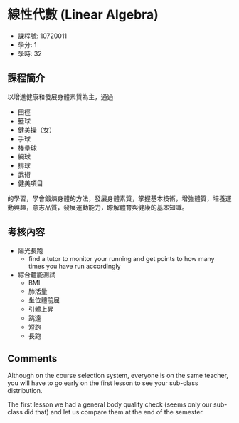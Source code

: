 # 線性代數 (Linear Algebra)

- 課程號: 10720011
- 學分: 1
- 學時: 32

## 課程簡介

以增進健康和發展身體素質為主，通過

- 田徑
- 籃球
- 健美操（女）
- 手球
- 棒壘球
- 網球
- 排球
- 武術
- 健美項目

的學習，學會鍛煉身體的方法，發展身體素質，掌握基本技術，增強體質，培養運動興趣，意志品質，發展運動能力，瞭解體育與健康的基本知識。

## 考核內容

- 陽光長跑
  - find a tutor to monitor your running and get points to how many times you have run accordingly
- 綜合體能測試
  - BMI
  - 肺活量
  - 坐位體前屈
  - 引體上昇
  - 跳遠
  - 短跑
  - 長跑

## Comments

Although on the course selection system, everyone is on the same teacher, you will have to go early on the first lesson to see your sub-class distribution.

The first lesson we had a general body quality check (seems only our sub-class did that) and let us compare them at the end of the semester.

